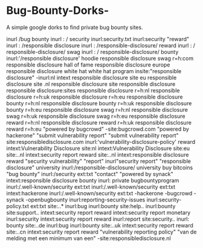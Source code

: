 # Bug-Bounty-Dorks-
A simple google dorks to find private bug bounty sites. 


inurl /bug bounty
inurl : / security
inurl:security.txt
inurl:security "reward"
inurl : /responsible disclosure
inurl : /responsible-disclosure/ reward
inurl : / responsible-disclosure/ swag
inurl : / responsible-disclosure/ bounty
inurl:'/responsible disclosure' hoodie
responsible disclosure swag r=h:com
responsible disclosure hall of fame
responsible disclosure europe
responsible disclosure white hat
white hat program
insite:"responsible disclosure" -inurl:nl
intext responsible disclosure
site eu responsible disclosure
site .nl responsible disclosure
site responsible disclosure
responsible disclosure:sites
responsible disclosure r=h:nl
responsible disclosure r=h:uk
responsible disclosure r=h:eu
responsible disclosure bounty r=h:nl
responsible disclosure bounty r=h:uk
responsible disclosure bounty r=h:eu
responsible disclosure swag r=h:nl
responsible disclosure swag r=h:uk
responsible disclosure swag r=h:eu
responsible disclosure reward r=h:nl
responsible disclosure reward r=h:uk
responsible disclosure reward r=h:eu
"powered by bugcrowd" -site:bugcrowd.com
"powered by hackerone" "submit vulnerability report"
"submit vulnerability report"
site:responsibledisclosure.com
inurl:'vulnerability-disclosure-policy' reward
intext:Vulnerability Disclosure site:nl
intext:Vulnerability Disclosure site:eu
site:*.*.nl intext:security report reward
site:*.*.nl intext:responsible disclosure reward
"security vulnerability" "report"
inurl"security report"
"responsible disclosure" university
inurl:/responsible-disclosure/ university
buy bitcoins "bug bounty"
inurl:/security ext:txt "contact"
"powered by synack"
intext:responsible disclosure bounty
inurl: private bugbountyprogram
inurl:/.well-known/security ext:txt
inurl:/.well-known/security ext:txt intext:hackerone
inurl:/.well-known/security ext:txt -hackerone -bugcrowd -synack -openbugbounty
inurl:reporting-security-issues
inurl:security-policy.txt ext:txt
site:*.*.* inurl:bug inurl:bounty
site:help.*.* inurl:bounty
site:support.*.* intext:security report reward
intext:security report monetary inurl:security 
intext:security report reward inurl:report
site:security.*.* inurl: bounty
site:*.*.de inurl:bug inurl:bounty
site:*.*.uk intext:security report reward
site:*.*.cn intext:security report reward
"vulnerability reporting policy"
"van de melding met een minimum van een" -site:responsibledisclosure.nl
